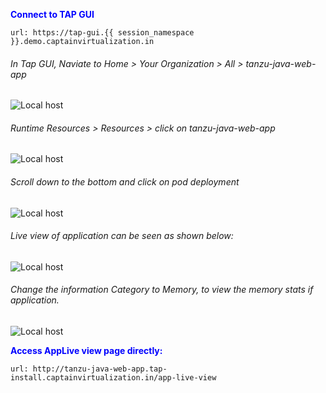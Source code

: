 <p style="color:blue"><strong> Connect to TAP GUI </strong></p>

```dashboard:open-url
url: https://tap-gui.{{ session_namespace }}.demo.captainvirtualization.in
```

###### In Tap GUI, Naviate to Home > Your Organization > All > tanzu-java-web-app

![Local host](images/tap-gui-2.png)

###### Runtime Resources > Resources > click on tanzu-java-web-app

![Local host](images/Applive-1.png)

###### Scroll down to the bottom and click on pod deployment

![Local host](images/Applive-2.png)

###### Live view of application can be seen as shown below: 

![Local host](images/Applive-3.png)

###### Change the information Category to Memory, to view the memory stats if application. 

![Local host](images/Applive-4.png)

<p style="color:blue"><strong> Access AppLive view page directly: </strong></p>

```dashboard:open-url
url: http://tanzu-java-web-app.tap-install.captainvirtualization.in/app-live-view
```
